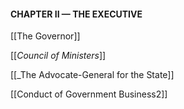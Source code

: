 #### **CHAPTER II — THE EXECUTIVE**

[[The Governor]]

[[_Council of Ministers_]]

[[_The Advocate-General for the State]]

[[Conduct of Government Business2]]
